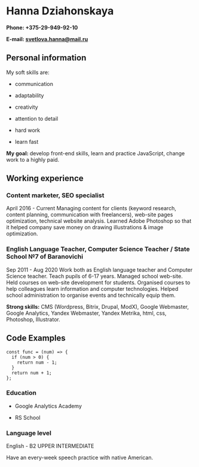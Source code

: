 # Hanna Dziahonskaya

**Phone: +375-29-949-92-10**

**E-mail: svetlova.hanna@mail.ru**

## Personal information

My soft skills are: 

* communication

* adaptability

* creativity

* attention to detail

* hard work

* learn fast 

**My goal:** develop front-end skills, learn and practice JavaScript, change work to a highly paid.

## Working experience

### Content marketer, SEO specialist
April 2016 - Current
Managing content for clients (keyword research, content planning, communication with freelancers), web-site pages optimization, technical website analysis. Learned Adobe Photoshop so that it helped company save money on drawing illustrations & image optimization.

### English Language Teacher, Computer Science Teacher / State School №7 of Baranovichi
Sep 2011 - Aug 2020
Work both as English language teacher and Computer Science teacher. Teach pupils of 6-17 years. Managed school web-site. Held courses on web-site development for students. Organised courses to help colleagues learn information and computer technologies. Helped school administration to organise events and technically equip them.

**Strong skills:** CMS (Wordpress, Bitrix, Drupal, ModX), Google Webmaster, Google Analytics, Yandex Webmaster, Yandex Metrika, html, css, Photoshop, Illustrator.

## Code Examples

```
const func = (num) => {  
  if (num > 0) {  
    return num - 1;  
  }
  return num + 1;  
};  
```

### Education

* Google Analytics Academy

* RS School

### Language level

English - B2 UPPER INTERMEDIATE

Have an every-week speech practice with native American.
